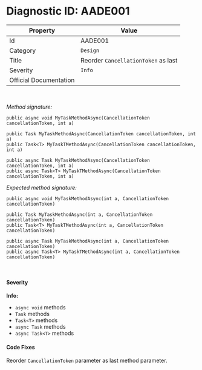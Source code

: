 # Diagnostic ID: AADE001

| Property               | Value                                           |
| ---------------------- | ------------------------------------------------|
| Id                     | AADE001                                         |
| Category				 | `Design`										   |
| Title                  | Reorder `CancellationToken` as last           |
| Severity               | `Info`                                         |
| Official Documentation |                                                 |

<br />

_Method signature:_

```
public async void MyTaskMethodAsync(CancellationToken cancellationToken, int a)

public Task MyTaskMethodAsync(CancellationToken cancellationToken, int a)
public Task<T> MyTaskTMethodAsync(CancellationToken cancellationToken, int a)

public async Task MyTaskMethodAsync(CancellationToken cancellationToken, int a)
public async Task<T> MyTaskTMethodAsync(CancellationToken cancellationToken, int a)
```

_Expected method signature:_

```
public async void MyTaskMethodAsync(int a, CancellationToken cancellationToken)

public Task MyTaskMethodAsync(int a, CancellationToken cancellationToken)
public Task<T> MyTaskTMethodAsync(int a, CancellationToken cancellationToken)

public async Task MyTaskMethodAsync(int a, CancellationToken cancellationToken)
public async Task<T> MyTaskTMethodAsync(int a, CancellationToken cancellationToken)
```

<br/>

#### Severity

__Info:__

 - `async void` methods  
 - `Task` methods
 - `Task<T>` methods
 - `async Task` methods
 - `async Task<T>` methods


#### Code Fixes
Reorder `CancellationToken` parameter as last method parameter.